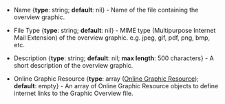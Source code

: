   * <span class="md-element">Name</span> <i class="fa fa-asterisk required" title="Required"> </i> {**type**: string; **default**: nil} - Name of the file containing the overview graphic.  

  * <span class="md-element">File Type</span> {**type**: string; **default**: nil} - MIME type (Multipurpose Internet Mail Extension) of the overview graphic.  e.g. jpeg, gif, pdf, png, bmp, etc.
  
  * <span class="md-element">Description</span> {**type**: string; **default**: nil; **max length**: 500 characters} - A short description of the overview graphic.
 
  * <span class="md-panel">Online Graphic Resource</span> {**type**: array ([<span class="md-panel">Online Graphic Resource</span>](../main-panels/onlineGraphicResource-panel.md)); **default**: empty} - An array of <span class="md-panel">Online Graphic Resource</span> objects to define internet links to the <span class="md-panel">Graphic Overview</span> file.
